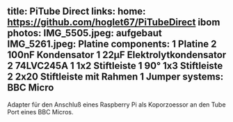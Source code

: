 title: PiTube Direct
links:
    home: https://github.com/hoglet67/PiTubeDirect
    ibom
photos:
    IMG_5505.jpeg: aufgebaut
    IMG_5261.jpeg: Platine
components:
    1 Platine
    2 100nF Kondensator
    1 22µF Elektrolytkondensator
    2 74LVC245A
    1 1x2 Stiftleiste
    1 90° 1x3 Stiftleiste
    2 2x20 Stiftleiste mit Rahmen
    1 Jumper
systems:
    BBC Micro
---
Adapter für den Anschluß eines Raspberry Pi als Koporzoessor an den Tube Port eines BBC Micros.
